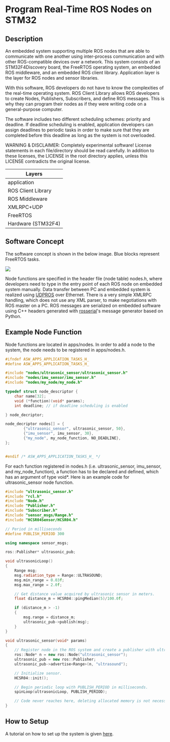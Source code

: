 # Program Real-Time ROS Nodes on STM32

## Description
An embedded system supporting multiple ROS nodes that are able to communicate with one another using inter-process communication and with other ROS-compatible devices over a network. This system consists of an STM32F4Discovery board, the FreeRTOS operating system, an embedded ROS middleware, and an embedded ROS client library. Application layer is the layer for ROS nodes and sensor libraries.

With this software, ROS developers do not have to know the complexities of the real-time operating system. ROS Client Library allows ROS developers to create Nodes, Publishers, Subscribers, and define ROS messages. This is why they can program their nodes as if they were writing code on a general-purpose computer.

The software includes two different scheduling schemes: priority and deadline. If deadline scheduling is enabled, application developers can assign deadlines to periodic tasks in order to make sure that they are completed before this deadline as long as the system is not overloaded. 

WARNING & DISCLAIMER: Completely experimental software! License statements in each file/directory should be read carefully. 
In addition to these licenses, the LICENSE in the root directory applies, unless this LICENSE contradicts the original license.

|           Layers          |
| ---------------------------------| 
|           application           |
|        ROS Client Library       |
|         ROS Middleware          |
|            XMLRPC+UDP           |
|             FreeRTOS            |
|        Hardware (STM32F4)       |

## Software Concept

The software concept is shown in the below image. Blue blocks represent FreeRTOS tasks.

![](https://github.com/bosch-ros-pkg/stm32/blob/master/doc/ROS.png)

Node functions are specified in the header file (node table) nodes.h, where developers need to type in the entry point of each ROS node on embedded system manually. Data transfer between PC and embedded system is realized using <a href="http://wiki.ros.org/ROS/UDPROS">UDPROS</a> over Ethernet. There is a very simple XMLRPC handling, which does not use any XML parser, to make negotiations with ROS master on a PC. ROS messages are serialized on embedded software using C++ headers generated with <a href="http://wiki.ros.org/rosserial">rosserial</a>'s message generator based on Python.

## Example Node Function
Node functions are located in apps/nodes. In order to add a node to the system, the node needs to be registered in apps/nodes.h.

``` cpp
#ifndef ASW_APPS_APPLICATION_TASKS_H_
#define ASW_APPS_APPLICATION_TASKS_H_

#include "nodes/ultrasonic_sensor/ultrasonic_sensor.h"
#include "nodes/imu_sensor/imu_sensor.h"
#include "nodes/my_node/my_node.h"

typedef struct node_descriptor {
	char name[32];
	void (*function)(void* params);
	int deadline; // if deadline scheduling is enabled

} node_decriptor;

node_decriptor nodes[] = {
		{"ultrasonic_sensor", ultrasonic_sensor, 50},
		{"imu_sensor", imu_sensor, 30},
		{"my_node", my_node_function, NO_DEADLINE},
};


#endif /* ASW_APPS_APPLICATION_TASKS_H_ */
```

For each function registered in nodes.h (i.e. ultrasonic_sensor, imu_sensor, and my_node_function), a function has to be declared and defined, which has an argument of type void*. Here is an example code for ultrasonic_sensor node function.


``` cpp
#include "ultrasonic_sensor.h"
#include "rcl.h"
#include "Node.h"
#include "Publisher.h"
#include "Subscriber.h"
#include "sensor_msgs/Range.h"
#include "HCSR04Sensor/HCSR04.h"

// Period in milliseconds
#define PUBLISH_PERIOD 300

using namespace sensor_msgs;

ros::Publisher* ultrasonic_pub;

void ultrasonicLoop()
{
    Range msg;
    msg.radiation_type = Range::ULTRASOUND;
    msg.min_range = 0.03f;
    msg.max_range = 2.0f;

    // Get distance value acquired by ultrasonic sensor in meters.
    float distance_m = HCSR04::pingMedian(5)/100.0f;

    if (distance_m > -1)
    {
        msg.range = distance_m;
        ultrasonic_pub->publish(msg);
    }
}

void ultrasonic_sensor(void* params)
{
    // Register node in the ROS system and create a publisher with ultrasound topic.
    ros::Node* n = new ros::Node("ultrasonic_sensor");
    ultrasonic_pub = new ros::Publisher;
    ultrasonic_pub->advertise<Range>(n, "ultrasound");

    // Initialize sensor.
    HCSR04::init();

    // Begin periodic loop with PUBLISH_PERIOD in milliseconds.
    spinLoop(ultrasonicLoop, PUBLISH_PERIOD);

    // Code never reaches here, deleting allocated memory is not necessary.
}
```

## How to Setup

A tutorial on how to set up the system is given <a href="https://github.com/bosch-ros-pkg/stm32/wiki">here</a>.
